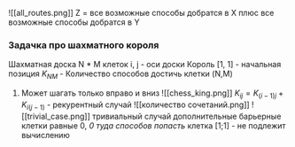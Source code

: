 ![[all_routes.png]]
Z = все возможные способы добратся в X плюс  все возможные способы добратся в Y
### Задачка про шахматного короля
Шахматная доска N * M клеток
i, j - оси доски
Король [1, 1] - начальная позиция
$K_{NM}$ - Количество способов достичь клетки (N,M)
1) Может шагать только вправо и вниз
![[chess_king.png]]
$K_{ij}=K_{(i-1)j}+K_{i(j-1)}$ - рекурентный случай
![[количество сочетаний.png]]
![[trivial_case.png]]
 тривиальный случай
дополнительные барьерные клетки равные 0, *0 туда способов попасть*
клетка [1;1] - не подлежит вычислению